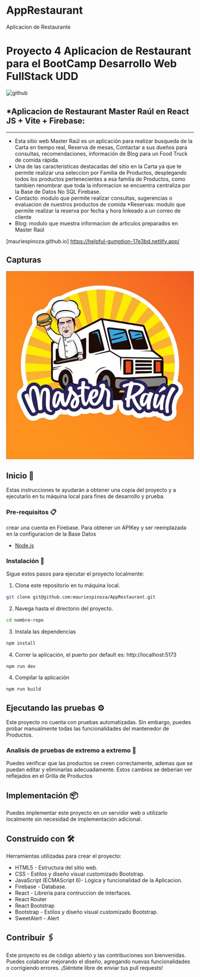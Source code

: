 # AppRestaurant
Aplicacion de Restaurante


#  **Proyecto 4 Aplicacion de Restaurant para el BootCamp Desarrollo Web FullStack UDD**
![github](logo.png)


## *Aplicacion de Restaurant Master Raúl en React JS + Vite + Firebase:
---


* Esta sitio web Master Raúl  es un aplicación para realizar busqueda de la Carta en tiempo real, Reserva de mesas, Contactar a sus dueños para consultas, recomendaciones, información de Blog para un Food Truck de comida rápida.
* Una de las caracteristicas destacadas del sitio en la Carta ya que te permite realizar una seleccion por Familia de Productos, desplegando todos los productos pertenecientes a esa familia de Productos, como tambien renombrar que toda la informacion se encuentra centraliza por la Base de Datos No SQL Firebase.
* Contacto: modulo que permite realizar consultas, sugerencias o evaluacion de nuestros productos de comida
*Reservas: modulo que permite realizar la reserva por fecha y hora linkeado a un correo de cliente
* Blog: modulo que muestra informacion de articulos preparados en Master Raúl


[mauriespinoza.github.io] https://helpful-gumption-17e3bd.netlify.app/

## Capturas
![Captura 1](/public/logo-master-raul.jpg)

## Inicio 🚀

Estas instrucciones te ayudarán a obtener una copia del proyecto y a ejecutarlo en tu máquina local para fines de desarrollo y prueba.

### Pre-requisitos 📋

crear una cuenta en Firebase. Para obtener un APIKey y ser reemplazada en la configuracion de la Base Datos

* [Node.js](https://nodejs.org/) 


### Instalación 🔧

Sigue estos pasos para ejecutar el proyecto localmente:

1. Clona este repositorio en tu máquina local.

```bash
git clone git@github.com:mauriespinoza/AppRestaurant.git
```

2. Navega hasta el directorio del proyecto.

```bash
cd nombre-repo
```

3. Instala las dependencias

```bash
npm install
```
4. Correr la aplicación, el puerto por default es: http://localhost:5173

```bash
npm run dev
```

4. Compilar la aplicación

```bash
npm run build
```

## Ejecutando las pruebas ⚙️

Este proyecto no cuenta con pruebas automatizadas. Sin embargo, puedes probar manualmente todas las funcionalidades del mantenedor de Productos.

### Analisis de pruebas de extremo a extremo 🔩

Puedes verificar que las productos se creen correctamente, ademas que se puedan editar y eliminarlas adecuadamente. Estos cambios se deberian ver reflejados en el Grilla de Productos

## Implementación 📦

Puedes implementar este proyecto en un servidor web o utilizarlo localmente sin necesidad de implementación adicional.

## Construido con 🛠️

Herramientas utilizadas para crear el proyecto:

* HTML5 - Estructura del sitio web.
* CSS - Estilos y diseño visual customizado Bootstrap.
* JavaScript (ECMAScript 6)- Lógica y funcionalidad de la Aplicacion.
* Firebase - Database.
* React - Libreria para contruccion de interfaces.
* React Router 
* React Bootstrap 
* Bootstrap - Estilos y diseño visual customizado Bootstrap.
* SweetAlert - Alert


## Contribuir 🖇️

Este proyecto es de código abierto y las contribuciones son bienvenidas. Puedes colaborar mejorando el diseño, agregando nuevas funcionalidades o corrigiendo errores. ¡Siéntete libre de enviar tus pull requests!
							  


